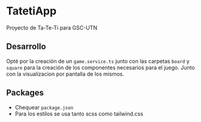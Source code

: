 # TatetiApp
Proyecto de Ta-Te-Ti para GSC-UTN

## Desarrollo
Opté por la creación de un `game.service.ts` junto con las carpetas `board` y `square` para la creación de los componentes necesarios para el juego. Junto con la visualizacion por pantalla de los mismos.

## Packages
- Chequear `package.json`
- Para los estilos se usa tanto scss como tailwind.css
